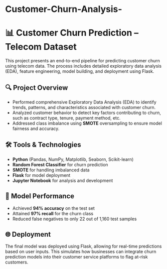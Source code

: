 # Customer-Churn-Analysis-

# 📊 Customer Churn Prediction – Telecom Dataset

This project presents an end-to-end pipeline for predicting customer churn using telecom data. The process includes detailed exploratory data analysis (EDA), feature engineering, model building, and deployment using Flask.

## 🔍 Project Overview

- Performed comprehensive Exploratory Data Analysis (EDA) to identify trends, patterns, and characteristics associated with customer churn.
- Analyzed customer behavior to detect key factors contributing to churn, such as contract type, tenure, payment method, etc.
- Addressed class imbalance using **SMOTE** oversampling to ensure model fairness and accuracy.

## 🛠️ Tools & Technologies

- **Python** (Pandas, NumPy, Matplotlib, Seaborn, Scikit-learn)
- **Random Forest Classifier** for churn prediction
- **SMOTE** for handling imbalanced data
- **Flask** for model deployment
- **Jupyter Notebook** for analysis and development

## 🚀 Model Performance

- Achieved **94% accuracy** on the test set
- Attained **97% recall** for the churn class
- Reduced false negatives to only 22 out of 1,160 test samples

## 🌐 Deployment

The final model was deployed using Flask, allowing for real-time predictions based on user inputs. This simulates how businesses can integrate churn prediction models into their customer service platforms to flag at-risk customers.



